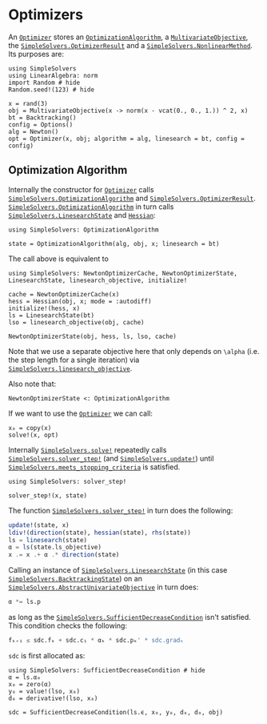 # Optimizers

An [`Optimizer`](@ref) stores an [`OptimizationAlgorithm`](@ref), a [`MultivariateObjective`](@ref), the [`SimpleSolvers.OptimizerResult`](@ref) and a [`SimpleSolvers.NonlinearMethod`](@ref). Its purposes are:

```@example optimizer
using SimpleSolvers
using LinearAlgebra: norm
import Random # hide
Random.seed!(123) # hide

x = rand(3)
obj = MultivariateObjective(x -> norm(x - vcat(0., 0., 1.)) ^ 2, x)
bt = Backtracking()
config = Options()
alg = Newton()
opt = Optimizer(x, obj; algorithm = alg, linesearch = bt, config = config)
```

## Optimization Algorithm

Internally the constructor for [`Optimizer`](@ref) calls [`SimpleSolvers.OptimizationAlgorithm`](@ref) and [`SimpleSolvers.OptimizerResult`](@ref). [`SimpleSolvers.OptimizationAlgorithm`](@ref) in turn calls [`SimpleSolvers.LinesearchState`](@ref) and [`Hessian`](@ref):

```@example optimizer
using SimpleSolvers: OptimizationAlgorithm

state = OptimizationAlgorithm(alg, obj, x; linesearch = bt)
```

The call above is equivalent to 

```@example optimizer
using SimpleSolvers: NewtonOptimizerCache, NewtonOptimizerState, LinesearchState, linesearch_objective, initialize!

cache = NewtonOptimizerCache(x)
hess = Hessian(obj, x; mode = :autodiff)
initialize!(hess, x)
ls = LinesearchState(bt)
lso = linesearch_objective(obj, cache)

NewtonOptimizerState(obj, hess, ls, lso, cache)
```

Note that we use a separate objective here that only depends on ``\alpha`` (i.e. the step length for a single iteration) via [`SimpleSolvers.linesearch_objective`](@ref).

Also note that:

```@example optimizer
NewtonOptimizerState <: OptimizationAlgorithm
```

If we want to use the [`Optimizer`](@ref) we can call:

```@example optimizer
x₀ = copy(x)
solve!(x, opt)
```

Internally [`SimpleSolvers.solve!`](@ref) repeatedly calls [`SimpleSolvers.solver_step!`](@ref) (and [`SimpleSolvers.update!`](@ref)) until [`SimpleSolvers.meets_stopping_criteria`](@ref) is satisfied.

```@example optimizer
using SimpleSolvers: solver_step!

solver_step!(x, state)
```

The function [`SimpleSolvers.solver_step!`](@ref) in turn does the following:

```julia
update!(state, x)
ldiv!(direction(state), hessian(state), rhs(state))
ls = linesearch(state)
α = ls(state.ls_objective)
x .= x .+ α .* direction(state)
```

Calling an instance of [`SimpleSolvers.LinesearchState`](@ref) (in this case [`SimpleSolvers.BacktrackingState`](@ref)) on an [`SimpleSolvers.AbstractUnivariateObjective`](@ref) in turn does:

```julia
α *= ls.p
```

as long as the [`SimpleSolvers.SufficientDecreaseCondition`](@ref) isn't satisfied. This condition checks the following:

```julia
fₖ₊₁ ≤ sdc.fₖ + sdc.c₁ * αₖ * sdc.pₖ' * sdc.gradₖ
```

`sdc` is first allocated as:

```@example optimizer
using SimpleSolvers: SufficientDecreaseCondition # hide
α = ls.α₀
x₀ = zero(α)
y₀ = value!(lso, x₀)
d₀ = derivative!(lso, x₀)

sdc = SufficientDecreaseCondition(ls.ϵ, x₀, y₀, d₀, d₀, obj)
```